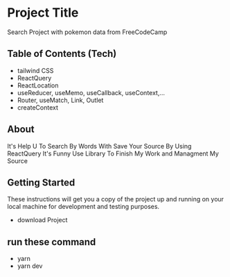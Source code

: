 # Project Title

Search Project with pokemon data from FreeCodeCamp

## Table of Contents (Tech)

- tailwind CSS
- ReactQuery
- ReactLocation
- useReducer, useMemo, useCallback, useContext,...
- Router, useMatch, Link, Outlet
- createContext

## About

It's Help U To Search By Words With Save Your Source By Using ReactQuery
It's Funny Use Library To Finish My Work and Managment My Source

## Getting Started

These instructions will get you a copy of the project up and running on your local machine for development and testing purposes.

- download Project

## run these command
- yarn
- yarn dev
